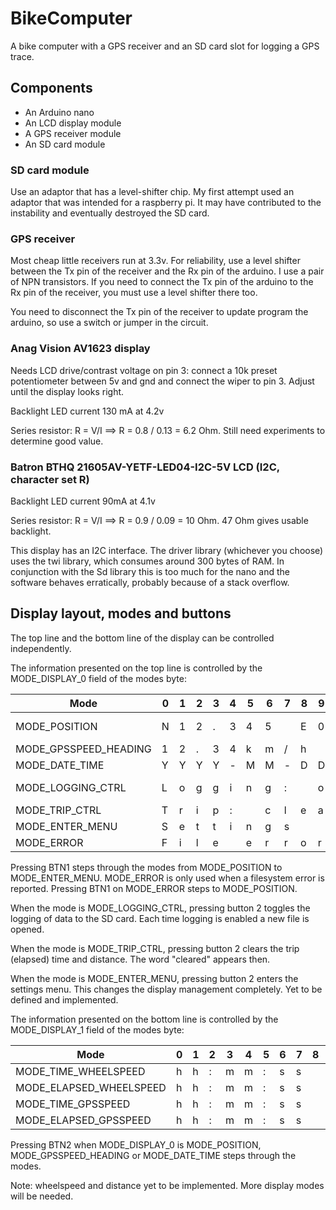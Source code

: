 # BikeComputer

A bike computer with a GPS receiver and an SD card slot for logging a GPS trace.

## Components

* An Arduino nano
* An LCD display module
* A GPS receiver module
* An SD card module

### SD card module

Use an adaptor that has a level-shifter chip. My first attempt used an adaptor that was intended for
a raspberry pi. It may have contributed to the instability and eventually destroyed the SD card.

### GPS receiver

Most cheap little receivers run at 3.3v. For reliability, use a level shifter between the Tx pin of the receiver
and the Rx pin of the arduino. I use a pair of NPN transistors. If you need to connect the Tx pin of the
arduino to the Rx pin of the receiver, you must use a level shifter there too.

You need to disconnect the Tx pin of the receiver to update program the arduino, so use a switch or jumper
in the circuit.

### Anag Vision AV1623 display

Needs LCD drive/contrast voltage on pin 3: connect a 10k preset potentiometer between 5v and gnd and connect the
wiper to pin 3. Adjust until the display looks right.

Backlight LED current 130 mA at 4.2v

Series resistor: R = V/I ==> R = 0.8 / 0.13 = 6.2 Ohm. Still need experiments to determine good value.

### Batron BTHQ 21605AV-YETF-LED04-I2C-5V LCD  (I2C, character set R)

Backlight LED current 90mA at 4.1v

Series resistor: R = V/I ==> R = 0.9 / 0.09 = 10 Ohm. 47 Ohm gives usable backlight.

This display has an I2C interface. The driver library (whichever you choose) uses the twi library,
which consumes around 300 bytes of RAM. In conjunction with the Sd library this is too much for
the nano and the software behaves erratically, probably because of a stack overflow.

## Display layout, modes and buttons

The top line and the bottom line of the display can be controlled independently.

The information presented on the top line is controlled by the MODE_DISPLAY_0 field of the modes byte:

| Mode                    |0|1|2|3|4|5|6|7|8|9|0|1|2|3|4|5| Function                             | Remark       |
| ------------------------|-|-|-|-|-|-|-|-|-|-|-|-|-|-|-|-|--------------------------------------|--------------|
| MODE_POSITION           |N|1|2|.|3|4|5| |E|0|1|2|.|3|4|5| display_degrees()/display_degrees()  | Called twice |
| MODE_GPSSPEED_HEADING   |1|2|.|3|4|k|m|/|h| | |1|2|3|.|4| display_gpsspeed()/display_heading() |              |
| MODE_DATE_TIME          |Y|Y|Y|Y|-|M|M|-|D|D| |h|h|:|m|m| display_date_time()                  |              |
| MODE_LOGGING_CTRL       |L|o|g|g|i|n|g|:| |o|f|f| | | | | display_logging()                    | off or on    |
| MODE_TRIP_CTRL          |T|r|i|p|:| |c|l|e|a|r|e|d| | | | display_trip()/display_cleared()     |              |
| MODE_ENTER_MENU         |S|e|t|t|i|n|g|s| | | | | | | | | display_menu()                       |              |
| MODE_ERROR              |F|i|l|e| |e|r|r|o|r| |1|2|3| | | FmStatus()                           |              |

Pressing BTN1 steps through the modes from MODE_POSITION to MODE_ENTER_MENU. MODE_ERROR is only used when
a filesystem error is reported. Pressing BTN1 on MODE_ERROR steps to MODE_POSITION.

When the mode is MODE_LOGGING_CTRL, pressing button 2 toggles the logging of data to the SD card. Each time logging
is enabled a new file is opened.

When the mode is MODE_TRIP_CTRL, pressing button 2 clears the trip (elapsed) time and distance. The word "cleared"
appears then.

When the mode is MODE_ENTER_MENU, pressing button 2 enters the settings menu. This changes the display management
completely. Yet to be defined and implemented.

The information presented on the bottom line is controlled by the MODE_DISPLAY_1 field of the modes byte:

| Mode                    |0|1|2|3|4|5|6|7|8|9|0|1|2|3|4|5| Function                                    | Remark       |
| ------------------------|-|-|-|-|-|-|-|-|-|-|-|-|-|-|-|-|---------------------------------------------|--------------|
| MODE_TIME_WHEELSPEED    |h|h|:|m|m|:|s|s| |9|9|.|9|9|k|m| display_time()/display_wheelspeed()         |              |
| MODE_ELAPSED_WHEELSPEED |h|h|:|m|m|:|s|s| |9|9|.|9|9|k|m| display_elapsed_time()/display_wheelspeed() |              |
| MODE_TIME_GPSSPEED      |h|h|:|m|m|:|s|s| |9|9|.|9|9|k|m| display_time()/display_gpsspeed()           |              |
| MODE_ELAPSED_GPSSPEED   |h|h|:|m|m|:|s|s| |9|9|.|9|9|k|m| display_elapsed_time()/display_gpsspeed()   |              |

Pressing BTN2 when MODE_DISPLAY_0 is MODE_POSITION, MODE_GPSSPEED_HEADING or MODE_DATE_TIME steps through the
modes.

Note: wheelspeed and distance yet to be implemented. More display modes will be needed.

